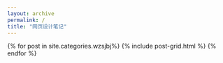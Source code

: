 ```yaml
---
layout: archive
permalink: /
title: "网页设计笔记"
---
```


<div class="tiles">
{% for post in site.categories.wzsjbj%}
	{% include post-grid.html %}
{% endfor %}
</div><!-- /.tiles -->

